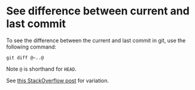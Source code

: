# See difference between current and last commit

To see the difference between the current and last commit in git, use the following command: 

```
git diff @~..@
```

Note `@` is shorthand for `HEAD`.

See [this StackOverflow post](https://stackoverflow.com/questions/9903541/finding-diff-between-current-and-last-version#9903611) for variation.


